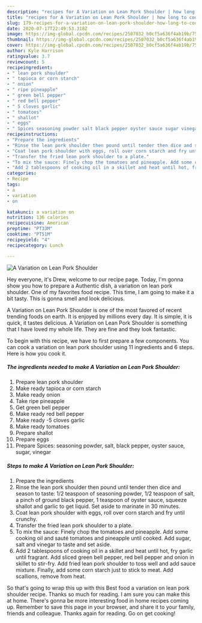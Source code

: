 ```yaml
---
description: "recipes for A Variation on Lean Pork Shoulder | how long to cook A Variation on Lean Pork Shoulder"
title: "recipes for A Variation on Lean Pork Shoulder | how long to cook A Variation on Lean Pork Shoulder"
slug: 179-recipes-for-a-variation-on-lean-pork-shoulder-how-long-to-cook-a-variation-on-lean-pork-shoulder
date: 2020-07-17T22:49:53.318Z
image: https://img-global.cpcdn.com/recipes/2507032_b0cf5a636f4ab19b/751x532cq70/a-variation-on-lean-pork-shoulder-recipe-main-photo.jpg
thumbnail: https://img-global.cpcdn.com/recipes/2507032_b0cf5a636f4ab19b/751x532cq70/a-variation-on-lean-pork-shoulder-recipe-main-photo.jpg
cover: https://img-global.cpcdn.com/recipes/2507032_b0cf5a636f4ab19b/751x532cq70/a-variation-on-lean-pork-shoulder-recipe-main-photo.jpg
author: Kyle Harrison
ratingvalue: 3.7
reviewcount: 5
recipeingredient:
- " lean pork shoulder"
- " tapioca or corn starch"
- " onion"
- " ripe pineapple"
- " green bell pepper"
- " red bell pepper"
- " 5 cloves garlic"
- " tomatoes"
- " shallot"
- " eggs"
- " Spices seasoning powder salt black pepper oyster sauce sugar vinegar"
recipeinstructions:
- "Prepare the ingredients"
- "Rinse the lean pork shoulder then pound until tender then dice and season to taste: 1/2 teaspoon of seasoning powder, 1/2 teaspoon of salt, a pinch of ground black pepper, 1 teaspoon of oyster sauce, squeeze shallot and garlic to get liquid. Set aside to marinate in 30 minutes."
- "Coat lean pork shoulder with eggs, roll over corn starch and fry until crunchy."
- "Transfer the fried lean pork shoulder to a plate."
- "To mix the sauce: Finely chop the tomatoes and pineapple. Add some cooking oil and sauté tomatoes and pineapple until cooked. Add sugar, salt and vinegar to taste and set aside."
- "Add 2 tablespoons of cooking oil in a skillet and heat until hot, fry garlic until fragrant. Add sliced green bell pepper, red bell pepper and onion in skillet to stir-fry. Add fried lean pork shoulder to toss well and add sauce mixture. Finally, add some corn starch just to stick to meat. Add scallions, remove from heat."
categories:
- Recipe
tags:
- a
- variation
- on

katakunci: a variation on 
nutrition: 136 calories
recipecuisine: American
preptime: "PT33M"
cooktime: "PT51M"
recipeyield: "4"
recipecategory: Lunch

---
```



![A Variation on Lean Pork Shoulder](https://img-global.cpcdn.com/recipes/2507032_b0cf5a636f4ab19b/751x532cq70/a-variation-on-lean-pork-shoulder-recipe-main-photo.jpg)

Hey everyone, it's Drew, welcome to our recipe page. Today, I'm gonna show you how to prepare a Authentic dish, a variation on lean pork shoulder. One of my favorites food recipe. This time, I am going to make it a bit tasty. This is gonna smell and look delicious.



A Variation on Lean Pork Shoulder is one of the most favored of recent trending foods on earth. It is enjoyed by millions every day. It is simple, it is quick, it tastes delicious. A Variation on Lean Pork Shoulder is something that I have loved my whole life. They are fine and they look fantastic.


To begin with this recipe, we have to first prepare a few components. You can cook a variation on lean pork shoulder using 11 ingredients and 6 steps. Here is how you cook it.

<!--inarticleads1-->

##### The ingredients needed to make A Variation on Lean Pork Shoulder:

1. Prepare  lean pork shoulder
1. Make ready  tapioca or corn starch
1. Make ready  onion
1. Take  ripe pineapple
1. Get  green bell pepper
1. Make ready  red bell pepper
1. Make ready  -5 cloves garlic
1. Make ready  tomatoes
1. Prepare  shallot
1. Prepare  eggs
1. Prepare  Spices: seasoning powder, salt, black pepper, oyster sauce, sugar, vinegar




<!--inarticleads2-->

##### Steps to make A Variation on Lean Pork Shoulder:

1. Prepare the ingredients
1. Rinse the lean pork shoulder then pound until tender then dice and season to taste: 1/2 teaspoon of seasoning powder, 1/2 teaspoon of salt, a pinch of ground black pepper, 1 teaspoon of oyster sauce, squeeze shallot and garlic to get liquid. Set aside to marinate in 30 minutes.
1. Coat lean pork shoulder with eggs, roll over corn starch and fry until crunchy.
1. Transfer the fried lean pork shoulder to a plate.
1. To mix the sauce: Finely chop the tomatoes and pineapple. Add some cooking oil and sauté tomatoes and pineapple until cooked. Add sugar, salt and vinegar to taste and set aside.
1. Add 2 tablespoons of cooking oil in a skillet and heat until hot, fry garlic until fragrant. Add sliced green bell pepper, red bell pepper and onion in skillet to stir-fry. Add fried lean pork shoulder to toss well and add sauce mixture. Finally, add some corn starch just to stick to meat. Add scallions, remove from heat.




So that's going to wrap this up with this Best food a variation on lean pork shoulder recipe. Thanks so much for reading. I am sure you can make this at home. There's gonna be more interesting food in home recipes coming up. Remember to save this page in your browser, and share it to your family, friends and colleague. Thanks again for reading. Go on get cooking!
